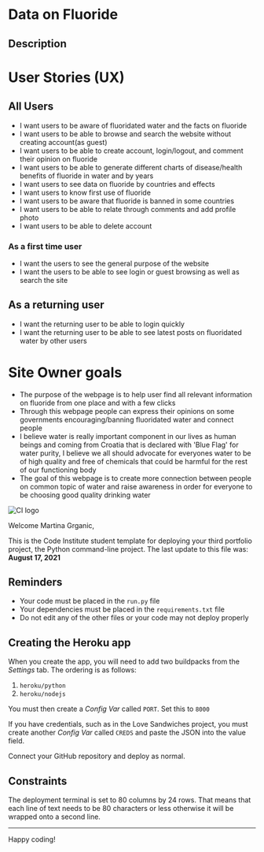 # Data on Fluoride 

## Description 

# User Stories (UX)

## All Users
* I want users to be aware of fluoridated water and the facts on fluoride
* I want users to be able to browse and search the website without creating account(as guest)
* I want users to be able to create account, login/logout, and comment their opinion on fluoride
* I want users to be able to generate different charts of disease/health benefits of fluoride in water and by years
* I want users to see data on fluoride by countries and effects
* I want users to know first use of fluoride
* I want users to be aware that fluoride is banned in some countries
* I want users to be able to relate through comments and add profile photo
* I want users to be able to delete account

### As a first time user 
* I want the users to see the general purpose of the website
* I want the users to be able to see login or guest browsing as well as search the site

## As a returning user
* I want the returning user to be able to login quickly
* I want the returning user to be able to see latest posts on fluoridated water by other users

# Site Owner goals

* The purpose of the webpage is to help user find all relevant information on fluoride from one place and with a few clicks
* Through this webpage people can express their opinions on some governments encouraging/banning fluoridated water and connect people
* I believe water is really important component in our lives as human beings and coming from Croatia that is declared with 'Blue Flag' for water purity, I believe we all should advocate for everyones water to be of high quality and free of chemicals that could be harmful for the rest of our functioning body
* The goal of this webpage is to create more connection between people on common topic of water and raise awareness in order for everyone to be choosing good quality drinking water









![CI logo](https://codeinstitute.s3.amazonaws.com/fullstack/ci_logo_small.png)

Welcome Martina Grganic,

This is the Code Institute student template for deploying your third portfolio project, the Python command-line project. The last update to this file was: **August 17, 2021**

## Reminders

* Your code must be placed in the `run.py` file
* Your dependencies must be placed in the `requirements.txt` file
* Do not edit any of the other files or your code may not deploy properly

## Creating the Heroku app

When you create the app, you will need to add two buildpacks from the _Settings_ tab. The ordering is as follows:

1. `heroku/python`
2. `heroku/nodejs`

You must then create a _Config Var_ called `PORT`. Set this to `8000`

If you have credentials, such as in the Love Sandwiches project, you must create another _Config Var_ called `CREDS` and paste the JSON into the value field.

Connect your GitHub repository and deploy as normal.

## Constraints

The deployment terminal is set to 80 columns by 24 rows. That means that each line of text needs to be 80 characters or less otherwise it will be wrapped onto a second line.

-----
Happy coding!